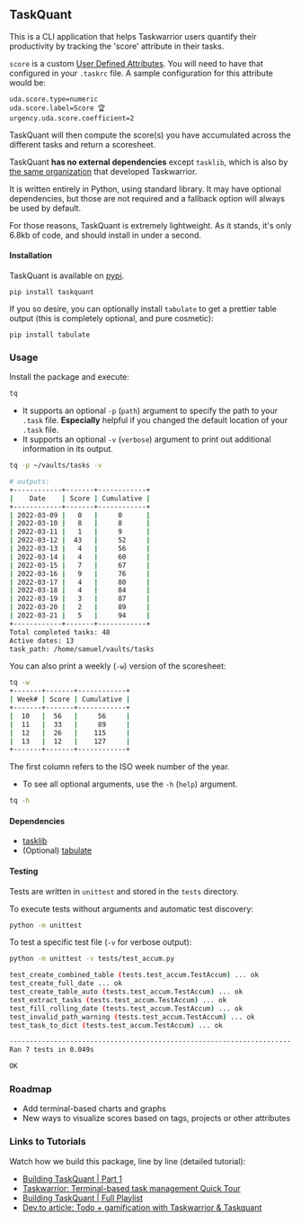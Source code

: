 ## TaskQuant
This is a CLI application that helps Taskwarrior users quantify their productivity by tracking the 'score' attribute in their tasks.

`score` is a custom [User Defined Attributes](https://taskwarrior.org/docs/udas.html). You will need to have that configured in your `.taskrc` file. A sample configuration for this attribute would be:

```
uda.score.type=numeric
uda.score.label=Score 🏆 
urgency.uda.score.coefficient=2
```

TaskQuant will then compute the score(s) you have accumulated across the different tasks and return a scoresheet.

TaskQuant **has no external dependencies** except `tasklib`, which is also by [the same organization](https://github.com/GothenburgBitFactory) that developed Taskwarrior. 

It is written entirely in Python, using standard library. It may have optional dependencies, but those are not required and a fallback option will always be used by default. 

For those reasons, TaskQuant is extremely lightweight. As it stands, it's only 6.8kb of code, and should install in under a second.

#### Installation
TaskQuant is available on [pypi](https://pypi.org/project/taskquant/).
```
pip install taskquant
```
If you so desire, you can optionally install `tabulate` to get a prettier table output (this is completely optional, and pure cosmetic):
```
pip install tabulate
```


### Usage
Install the package and execute:

```bash
tq 
```

- It supports an optional `-p` (`path`) argument to specify the path to your `.task` file. **Especially** helpful if you changed the default location of your `.task` file.
- It supports an optional `-v` (`verbose`) argument to print out additional 
information in its output.

```bash
tq -p ~/vaults/tasks -v 

# outputs:
+------------+-------+------------+
|    Date    | Score | Cumulative |
+------------+-------+------------+
| 2022-03-09 |   0   |     0      |
| 2022-03-10 |   8   |     8      |
| 2022-03-11 |   1   |     9      |
| 2022-03-12 |  43   |     52     |
| 2022-03-13 |   4   |     56     |
| 2022-03-14 |   4   |     60     |
| 2022-03-15 |   7   |     67     |
| 2022-03-16 |   9   |     76     |
| 2022-03-17 |   4   |     80     |
| 2022-03-18 |   4   |     84     |
| 2022-03-19 |   3   |     87     |
| 2022-03-20 |   2   |     89     |
| 2022-03-21 |   5   |     94     |
+------------+-------+------------+
Total completed tasks: 48
Active dates: 13
task_path: /home/samuel/vaults/tasks
```

You can also print a weekly (`-w`) version of the scoresheet:

```bash
tq -w 
+-------+-------+------------+
| Week# | Score | Cumulative |
+-------+-------+------------+
|  10   |  56   |     56     |
|  11   |  33   |     89     |
|  12   |  26   |    115     |
|  13   |  12   |    127     |
+-------+-------+------------+
```
The first column refers to the ISO week number of the year.


- To see all optional arguments, use the `-h` (`help`) argument.

```bash
tq -h
```

#### Dependencies
- [tasklib](https://github.com/GothenburgBitFactory/tasklib)
- (Optional) [tabulate](https://github.com/astanin/python-tabulate)

#### Testing
Tests are written in `unittest` and stored in the `tests` directory.

To execute tests without arguments and automatic test discovery:

```bash
python -m unittest 
```

To test a specific test file (`-v` for verbose output):

```bash
python -m unittest -v tests/test_accum.py

test_create_combined_table (tests.test_accum.TestAccum) ... ok
test_create_full_date ... ok
test_create_table_auto (tests.test_accum.TestAccum) ... ok
test_extract_tasks (tests.test_accum.TestAccum) ... ok
test_fill_rolling_date (tests.test_accum.TestAccum) ... ok
test_invalid_path_warning (tests.test_accum.TestAccum) ... ok
test_task_to_dict (tests.test_accum.TestAccum) ... ok

----------------------------------------------------------------------
Ran 7 tests in 0.049s

OK


```

### Roadmap
- Add terminal-based charts and graphs
- New ways to visualize scores based on tags, projects or other attributes

### Links to Tutorials
Watch how we build this package, line by line (detailed tutorial):
- [Building TaskQuant | Part 1](https://youtu.be/lT2jqmhRkxo)
- [Taskwarrior: Terminal-based task management Quick Tour](https://youtu.be/cDYIes9avW4)
- [Building TaskQuant | Full Playlist](https://youtube.com/playlist?list=PLXsFtK46HZxXIVE4tRjwMjwKFVaQSdT5W)
- [Dev.to article: Todo + gamification with Taskwarrior & Taskquant](https://dev.to/onlyphantom/todo-gamification-with-taskwarrior-taskquant-3e38)
